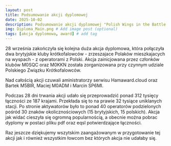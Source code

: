 ```yaml
---
layout: post
title: Podsumowanie akcji dyplomowej
date: 2025-10-02
description: Podsumowanie akcji dyplomowej "Polish Wings in the Battle of Britain."
img: Diploma_Main.png # Add image post (optional)
tags: [akcja dyplomowa, award] # add tag
---
```


28 września zakończyła się kolejna duża akcja dyplomowa, która połączyła dwa brytyjskie kluby krótkofalowców - zrzeszajace Polaków mieszkajacych na wyspach - z operatorami z Polski. Akcja zainicjowana przez członków klubów M0SQC oraz M0KKN została zorganizowana przy czynnym udziale Polskiego Związku Krótkofalowców. 

Nad całością akcji czuwali aministratorzy serwisu Hamaward.cloud oraz Bartek M5BIR, Maciej M0ADM i Marcin SP6MI.

Podczas 28 dni trwania akcji udało się przeprowadzić ponad 312 tysięcy łączności ze 187 krajami. Przekłada się to na prawie 32 tysiące uniklanych stacji. Po stronie aktywatorów było to ponad 40 operatorów podzielonych pośród 30 znaków okolicznościowych (15 brytyjskich, 15 polskich). Akcja jak widać cieszyła się ogromną popularnością, a obecnie można pobrac dyplomy w postaci pliku pdf oraz eqsl potwierdzające łączności.

Raz jeszcze dziękujemy wszytskim zaangażowanym w przygotowanie tej akcji jak i również wszystkim łowcom bez których akcja nie udałaby się.